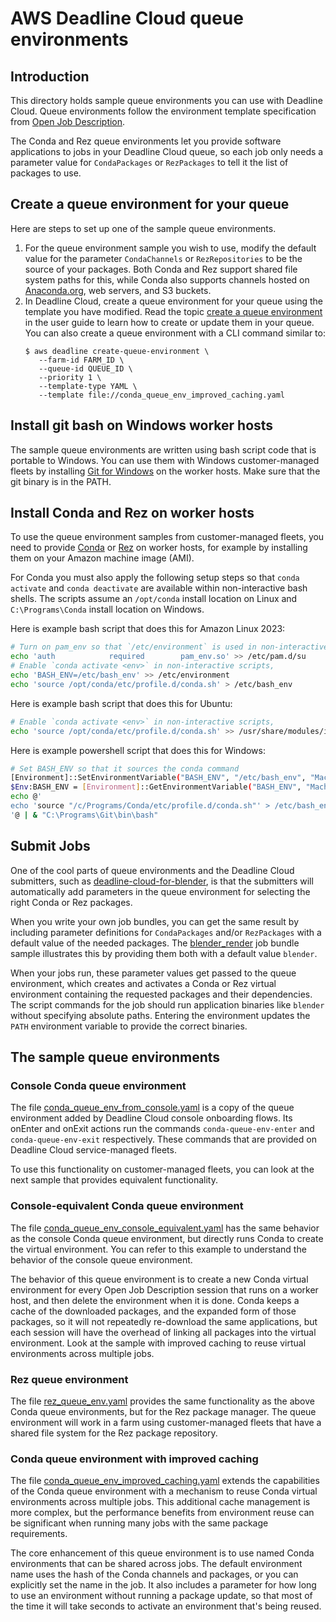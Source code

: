 # AWS Deadline Cloud queue environments

## Introduction

This directory holds sample queue environments you can use with Deadline Cloud. Queue environments
follow the environment template specification from
[Open Job Description](https://github.com/OpenJobDescription/openjd-specifications/wiki/2023-09-Template-Schemas).

The Conda and Rez queue environments let you provide software applications to jobs in your
Deadline Cloud queue, so each job only needs a parameter value for `CondaPackages` or `RezPackages`
to tell it the list of packages to use.

## Create a queue environment for your queue

Here are steps to set up one of the sample queue environments.

1. For the queue environment sample you wish to use, modify the default value for the parameter `CondaChannels`
   or `RezRepositories` to be the source of your packages. Both Conda and Rez support shared file system
   paths for this, while Conda also supports channels hosted on [Anaconda.org](https://anaconda.org),
   web servers, and S3 buckets.
2. In Deadline Cloud, create a queue environment for your queue using the template you have modified. Read the topic
   [create a queue environment](https://docs.aws.amazon.com/deadline-cloud/latest/userguide/create-queue-environment.html)
   in the user guide to learn how to create or update them in your queue. You can also create a queue environment with a
   CLI command similar to:
      ```
      $ aws deadline create-queue-environment \
         --farm-id FARM_ID \
         --queue-id QUEUE_ID \
         --priority 1 \
         --template-type YAML \
         --template file://conda_queue_env_improved_caching.yaml
      ```

## Install git bash on Windows worker hosts

The sample queue environments are written using bash script code that is portable to Windows.
You can use them with Windows customer-managed fleets by installing [Git for Windows](https://gitforwindows.org/)
on the worker hosts. Make sure that the git binary is in the PATH.

## Install Conda and Rez on worker hosts

To use the queue environment samples from customer-managed fleets, you need to
provide [Conda](https://conda.io/projects/conda/en/latest/user-guide/install/index.html)
or [Rez](https://rez.readthedocs.io/en/stable/installation.html) on worker hosts,
for example by installing them on your Amazon machine image (AMI).

For Conda you must also apply the following setup steps so that `conda activate` and `conda deactivate`
are available within non-interactive bash shells. The scripts assume an `/opt/conda` install location
on Linux and `C:\Programs\Conda` install location on Windows.

Here is example bash script that does this for Amazon Linux 2023:

```bash
# Turn on pam_env so that `/etc/environment` is used in non-interactive scripts
echo 'auth            required        pam_env.so' >> /etc/pam.d/su
# Enable `conda activate <env>` in non-interactive scripts,
echo 'BASH_ENV=/etc/bash_env' >> /etc/environment
echo 'source /opt/conda/etc/profile.d/conda.sh' > /etc/bash_env
```

Here is example bash script that does this for Ubuntu:

```bash
# Enable `conda activate <env>` in non-interactive scripts,
echo 'source /opt/conda/etc/profile.d/conda.sh' >> /usr/share/modules/init/bash
```

Here is example powershell script that does this for Windows:

```bash
# Set BASH_ENV so that it sources the conda command
[Environment]::SetEnvironmentVariable("BASH_ENV", "/etc/bash_env", "Machine")
$Env:BASH_ENV = [Environment]::GetEnvironmentVariable("BASH_ENV", "Machine")
echo @'
echo 'source "/c/Programs/Conda/etc/profile.d/conda.sh"' > /etc/bash_env
'@ | & "C:\Programs\Git\bin\bash"

```

## Submit Jobs

One of the cool parts of queue environments and the Deadline Cloud submitters, such as
[deadline-cloud-for-blender](https://github.com/aws-deadline/deadline-cloud-for-blender), is that the submitters
will automatically add parameters in the queue environment for selecting the right Conda or Rez packages.

When you write your own job bundles, you can get the same result by including parameter definitions
for `CondaPackages` and/or `RezPackages` with a default value of the needed packages.
The [blender_render](https://github.com/aws-deadline/deadline-cloud-samples/blob/mainline/job_bundles/blender_render/template.yaml)
job bundle sample illustrates this by providing them both with a default value `blender`.

When your jobs run, these parameter values get passed to the queue environment, which creates
and activates a Conda or Rez virtual environment containing the requested packages and their dependencies.
The script commands for the job should run application binaries like `blender` without specifying
absolute paths. Entering the environment updates the `PATH` environment variable to provide
the correct binaries.

## The sample queue environments

### Console Conda queue environment

The file [conda_queue_env_from_console.yaml](conda_queue_env_from_console.yaml) is a copy of the queue environment
added by Deadline Cloud console onboarding flows. Its onEnter and onExit actions run the commands
`conda-queue-env-enter` and `conda-queue-env-exit` respectively. These commands that are provided on
Deadline Cloud service-managed fleets.

To use this functionality on customer-managed fleets, you can look at the next sample that provides
equivalent functionality.

### Console-equivalent Conda queue environment

The file [conda_queue_env_console_equivalent.yaml](conda_queue_env_console_equivalent.yaml) has the same behavior
as the console Conda queue environment, but directly runs Conda to create the virtual environment. You can refer
to this example to understand the behavior of the console queue environment.

The behavior of this queue environment is to create a new Conda virtual environment for every Open Job
Description session that runs on a worker host, and then delete the environment when it is done.
Conda keeps a cache of the downloaded packages, and the expanded form of those packages, so it will not
repeatedly re-download the same applications, but each session will have the overhead of linking all
packages into the virtual environment. Look at the sample with improved caching to reuse virtual
environments across multiple jobs.

### Rez queue environment

The file [rez_queue_env.yaml](rez_queue_env.yaml) provides the same functionality as
the above Conda queue environments, but for the Rez package manager. The queue environment will work in a
farm using customer-managed fleets that have a shared file system for the Rez package repository.

### Conda queue environment with improved caching

The file [conda_queue_env_improved_caching.yaml](conda_queue_env_improved_caching.yaml) extends the
capabilities of the Conda queue environment with a mechanism to reuse Conda virtual environments
across multiple jobs. This additional cache management is more complex, but the performance benefits
from environment reuse can be significant when running many jobs with the same package requirements.

The core enhancement of this queue environment is to use named Conda environments that can be shared across
jobs. The default environment name uses the hash of the Conda channels and packages, or you can explicitly
set the name in the job. It also includes a parameter for how long to use an environment without running a package
update, so that most of the time it will take seconds to activate an environment that's being reused.
